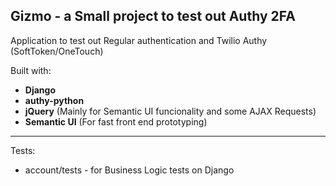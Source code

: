 **Gizmo - a Small project to test out Authy 2FA**
----------

Application to test out Regular authentication and Twilio Authy (SoftToken/OneTouch)

Built with:

 - **Django**
 - **authy-python**
 - **jQuery** (Mainly for Semantic UI funcionality and some AJAX Requests)
 - **Semantic UI** (For fast front end prototyping)
 
----------

Tests:

 - account/tests - for Business Logic tests on Django